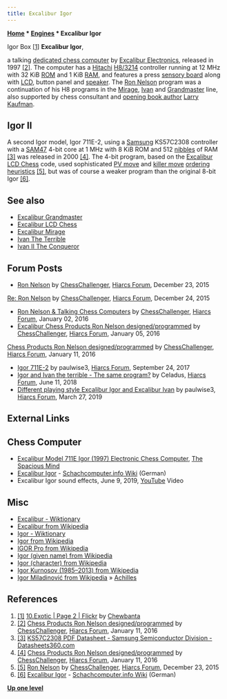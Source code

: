 ```yaml
---
title: Excalibur Igor
---
```

**[Home](Home "Home") * [Engines](Engines "Engines") * Excalibur Igor**

[](https://www.flickr.com/photos/10261668@N05/3038864009/in/album-72157600922174174/) Igor Box <a id="cite-note-1" href="#cite-ref-1">[1]</a>
**Excalibur Igor**,

a talking [dedicated chess computer](Dedicated_Chess_Computers "Dedicated Chess Computers") by [Excalibur Electronics](Excalibur_Electronics "Excalibur Electronics"), released in 1997 <a id="cite-note-2" href="#cite-ref-2">[2]</a>.
The computer has a [Hitachi](https://en.wikipedia.org/wiki/Hitachi) [H8/3214](H8 "H8") controller running at 12 MHz with 32 KiB [ROM](Memory#ROM "Memory") and 1 KiB [RAM](Memory#RAM "Memory"),
and features a press [sensory board](Sensory_Board "Sensory Board") along with [LCD](https://en.wikipedia.org/wiki/Liquid-crystal_display), button panel and [speaker](https://en.wikipedia.org/wiki/PC_speaker).
The [Ron Nelson](Ron_Nelson "Ron Nelson") program was a continuation of his H8 programs in the [Mirage](Excalibur_Mirage "Excalibur Mirage"), [Ivan](Ivan_The_Terrible "Ivan The Terrible") and [Grandmaster](Excalibur_Grandmaster "Excalibur Grandmaster") line, also supported by chess consultant and [opening book author](Category:Opening_Book_Author "Category:Opening Book Author") [Larry Kaufman](Larry_Kaufman "Larry Kaufman").

## Igor II

A second Igor model, Igor 711E-2, using a [Samsung](https://en.wikipedia.org/wiki/Samsung_Electronics) KS57C2308 controller with a [SAM47](SAM "SAM") 4-bit core at 1 MHz with 8 KiB ROM and 512 [nibbles](Nibble "Nibble") of RAM <a id="cite-note-3" href="#cite-ref-3">[3]</a> was released in 2000 <a id="cite-note-4" href="#cite-ref-4">[4]</a>.
The 4-bit program, based on the [Excalibur LCD Chess](Excalibur_LCD_Chess "Excalibur LCD Chess") code, used sophisticated [PV move](PV-Move "PV-Move") and [killer move](Killer_Move "Killer Move") [ordering heuristics](Move_Ordering "Move Ordering") <a id="cite-note-5" href="#cite-ref-5">[5]</a>,
but was of course a weaker program than the original 8-bit Igor <a id="cite-note-6" href="#cite-ref-6">[6]</a>.

## See also

- [Excalibur Grandmaster](Excalibur_Grandmaster "Excalibur Grandmaster")
- [Excalibur LCD Chess](Excalibur_LCD_Chess "Excalibur LCD Chess")
- [Excalibur Mirage](Excalibur_Mirage "Excalibur Mirage")
- [Ivan The Terrible](Ivan_The_Terrible "Ivan The Terrible")
- [Ivan II The Conqueror](Ivan_II_The_Conqueror "Ivan II The Conqueror")

## Forum Posts

- [Ron Nelson](http://www.hiarcs.net/forums/viewtopic.php?t=6768&start=102) by [ChessChallenger](Ron_Nelson "Ron Nelson"), [Hiarcs Forum](Computer_Chess_Forums "Computer Chess Forums"), December 23, 2015

[Re: Ron Nelson](http://www.hiarcs.net/forums/viewtopic.php?t=6768&start=122) by [ChessChallenger](Ron_Nelson "Ron Nelson"), [Hiarcs Forum](Computer_Chess_Forums "Computer Chess Forums"), December 24, 2015

- [Ron Nelson & Talking Chess Computers](http://www.hiarcs.net/forums/viewtopic.php?t=6768&start=191) by [ChessChallenger](Ron_Nelson "Ron Nelson"), [Hiarcs Forum](Computer_Chess_Forums "Computer Chess Forums"), January 02, 2016
- [Excalibur Chess Products Ron Nelson designed/programmed](http://www.hiarcs.net/forums/viewtopic.php?t=7591) by [ChessChallenger](Ron_Nelson "Ron Nelson"), [Hiarcs Forum](Computer_Chess_Forums "Computer Chess Forums"), January 05, 2016

[Chess Products Ron Nelson designed/programmed](http://www.hiarcs.net/forums/viewtopic.php?t=7591&start=8) by [ChessChallenger](Ron_Nelson "Ron Nelson"), [Hiarcs Forum](Computer_Chess_Forums "Computer Chess Forums"), January 11, 2016

- [Igor 711E-2](http://www.hiarcs.net/forums/viewtopic.php?t=8599) by paulwise3, [Hiarcs Forum](Computer_Chess_Forums "Computer Chess Forums"), September 24, 2017
- [Igor and Ivan the terrible - The same program?](http://www.hiarcs.net/forums/viewtopic.php?t=8983) by Celadus, [Hiarcs Forum](Computer_Chess_Forums "Computer Chess Forums"), June 11, 2018
- [Different playing style Excalibur Igor and Excalibur Ivan](http://www.hiarcs.net/forums/viewtopic.php?t=9452) by paulwise3, [Hiarcs Forum](Computer_Chess_Forums "Computer Chess Forums"), March 27, 2019

## External Links

## Chess Computer

- [Excalibur Model 711E Igor (1997) Electronic Chess Computer](http://www.spacious-mind.com/html/igor.html), [The Spacious Mind](The_Spacious_Mind "The Spacious Mind")
- [Excalibur Igor](https://www.schach-computer.info/wiki/index.php/Excalibur_Igor) - [Schachcomputer.info Wiki](https://www.schach-computer.info/wiki/index.php?title=Hauptseite_En) (German)
- Excalibur Igor sound effects, June 9, 2019, [YouTube](https://en.wikipedia.org/wiki/YouTube) Video

## Misc

- [Excalibur - Wiktionary](https://en.wiktionary.org/wiki/Excalibur)
- [Excalibur from Wikipedia](https://en.wikipedia.org/wiki/Excalibur)
- [Igor - Wiktionary](https://en.wiktionary.org/wiki/Igor)
- [Igor from Wikipedia](https://en.wikipedia.org/wiki/Igor)
- [IGOR Pro from Wikipedia](https://en.wikipedia.org/wiki/IGOR_Pro)
- [Igor (given name) from Wikipedia](<https://en.wikipedia.org/wiki/Igor_(given_name)>)
- [Igor (character) from Wikipedia](<https://en.wikipedia.org/wiki/Igor_(character)>)
- [Igor Kurnosov (1985–2013) from Wikipedia](https://en.wikipedia.org/wiki/Igor_Kurnosov)
- [Igor Miladinović from Wikipedia](https://en.wikipedia.org/wiki/Igor_Miladinovi%C4%87) » [Achilles](Achilles "Achilles")

## References

1. <a id="cite-ref-1" href="#cite-note-1">[1]</a> [10.Exotic | Page 2 | Flickr](https://www.flickr.com/photos/10261668@N05/albums/72157600922174174/page2/) by [Chewbanta](Steve_Blincoe "Steve Blincoe")
1. <a id="cite-ref-2" href="#cite-note-2">[2]</a> [Chess Products Ron Nelson designed/programmed](http://www.hiarcs.net/forums/viewtopic.php?t=7591&start=8) by [ChessChallenger](Ron_Nelson "Ron Nelson"), [Hiarcs Forum](Computer_Chess_Forums "Computer Chess Forums"), January 11, 2016
1. <a id="cite-ref-3" href="#cite-note-3">[3]</a> [KS57C2308 PDF Datasheet - Samsung Semiconductor Division - Datasheets360.com](https://www.datasheets360.com/pdf/2733143681578461097)
1. <a id="cite-ref-4" href="#cite-note-4">[4]</a> [Chess Products Ron Nelson designed/programmed](http://www.hiarcs.net/forums/viewtopic.php?t=7591&start=8) by [ChessChallenger](Ron_Nelson "Ron Nelson"), [Hiarcs Forum](Computer_Chess_Forums "Computer Chess Forums"), January 11, 2016
1. <a id="cite-ref-5" href="#cite-note-5">[5]</a> [Ron Nelson](http://www.hiarcs.net/forums/viewtopic.php?t=6768&start=102) by [ChessChallenger](Ron_Nelson "Ron Nelson"), [Hiarcs Forum](Computer_Chess_Forums "Computer Chess Forums"), December 23, 2015
1. <a id="cite-ref-6" href="#cite-note-6">[6]</a> [Excalibur Igor](https://www.schach-computer.info/wiki/index.php/Excalibur_Igor) - [Schachcomputer.info Wiki](https://www.schach-computer.info/wiki/index.php?title=Hauptseite_En) (German)

**[Up one level](Engines "Engines")**


